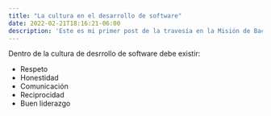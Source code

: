 ```yaml
---
title: "La cultura en el desarrollo de software"
date: 2022-02-21T18:16:21-06:00
description: 'Este es mi primer post de la travesía en la Misión de Backend con Node JS de Launch X.'
---
```


Dentro de la cultura de desrrollo de software debe existir:

- Respeto
- Honestidad
- Comunicación
- Reciprocidad
- Buen liderazgo
